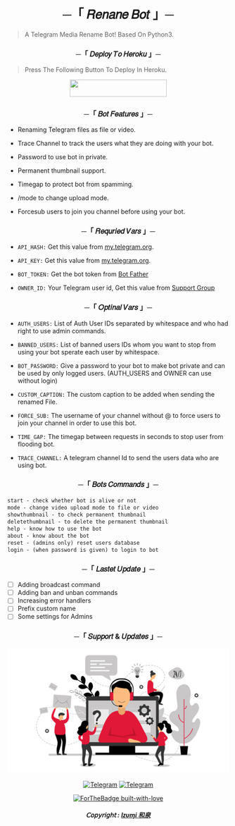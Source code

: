 <h1 align="center">
    ─「 𝑅𝑒𝑛𝑎𝑛𝑒 𝐵𝑜𝑡 」─
</h1>

> A Telegram Media Rename Bot! Based On Python3.

<h3 align="center">
    ─「 𝐷𝑒𝑝𝑙𝑜𝑦 𝑇𝑜 𝐻𝑒𝑟𝑜𝑘𝑢 」─
</h3>

> Press The Following Button To Deploy In Heroku.

<p align="center"><a href="https://dashboard.heroku.com/new?template=https://github.com/AL3X-Github/RenameBot"> <img src="https://img.shields.io/badge/Deploy%20On%20Heroku-blue?style=for-the-badge&logo=heroku" width="220" height="38.45"/></a></p>

<h3 align="center">
    ─「 𝐵𝑜𝑡 𝐹𝑒𝑎𝑡𝑢𝑟𝑒𝑠 」─
</h3>

- Renaming Telegram files as file or video.

- Trace Channel to track the users what they are doing with your bot.

- Password to use bot in private.

- Permanent thumbnail support.

- Timegap to protect bot from spamming.

- /mode to change upload mode.

- Forcesub users to join you channel before using your bot.


<h3 align="center">
    ─「 𝑅𝑒𝑞𝑢𝑟𝑖𝑒𝑑 𝑉𝑎𝑟𝑠 」─
</h3>

- `API_HASH:` Get this value from [my.telegram.org](https://my.telegram.org).

- `API_KEY:` Get this value from [my.telegram.org](https://my.telegram.org).

- `BOT_TOKEN:` Get the bot token from [Bot Father](https://telegram.dog/BotFather)

- `OWNER_ID:` Your Telegram user id, Get this value from [Support Group](https://telegram.dog/MaximXGroup)


<h3 align="center">
    ─「 𝑂𝑝𝑡𝑖𝑛𝑎𝑙 𝑉𝑎𝑟𝑠 」─
</h3>

- `AUTH_USERS:` List of Auth User IDs separated by whitespace and who had right to use admin commands.

- `BANNED_USERS:` List of banned users IDs whom you want to stop from using your bot sperate each user by whitespace.

- `BOT_PASSWORD:` Give a password to your bot to make bot private and can be used by only logged users. (AUTH_USERS and OWNER can use without login)

- `CUSTOM_CAPTION:` The custom caption to be added when sending the renamed File.

- `FORCE_SUB:` The username of your channel without @ to force users to join your channel in order to use this bot.

- `TIME_GAP:` The timegap between requests in seconds to stop user from flooding bot.

- `TRACE_CHANNEL:` A telegram channel Id to send the users data who are using bot.

<h3 align="center">
    ─「 𝐵𝑜𝑡𝑠 𝐶𝑜𝑚𝑚𝑎𝑛𝑑𝑠 」─
</h3>

```
start - check whether bot is alive or not
mode - change video upload mode to file or video
showthumbnail - to check permanent thumbnail
deletethumbnail - to delete the permanent thumbnail
help - know how to use the bot
about - know about the bot
reset - (admins only) reset users database
login - (when password is given) to login to bot
```

<h3 align="center">
    ─「 𝐿𝑎𝑠𝑡𝑒𝑡 𝑈𝑝𝑑𝑎𝑡𝑒 」─
</h3>

- [ ] Adding broadcast command 
- [ ] Adding ban and unban commands
- [ ] Increasing error handlers
- [ ] Prefix custom name
- [ ] Some settings for Admins

<h3 align="center">
    ─「 𝑆𝑢𝑝𝑝𝑜𝑟𝑡 & 𝑈𝑝𝑑𝑎𝑡𝑒𝑠 」─
</h3>
<div align="center">

![Support Cover](https://github.com/AL3X-Github/Resources/blob/main/Photos/Support.png)

</div>
<div align="center">

[![Telegram](https://img.shields.io/badge/Group-%232C3454?style=for-the-badge&logo=telegram&logoColor=white)](https://telegram.dog/MaximXGroup) [![Telegram](https://img.shields.io/badge/Channel-%232C3454?style=for-the-badge&logo=telegram&logoColor=white)](https://telegram.dog/MaximXChannels)

[![ForTheBadge built-with-love](http://ForTheBadge.com/images/badges/built-with-love.svg)](https://github.com/AL3X-Github)

<h6>

**𝖢𝗈𝗉𝗒𝗋𝗂𝗀𝗁𝗍 :** [**Iᴢυɱi 和泉**](https://telegram.dog/MaximXRobot) 

</h6>
</div>

